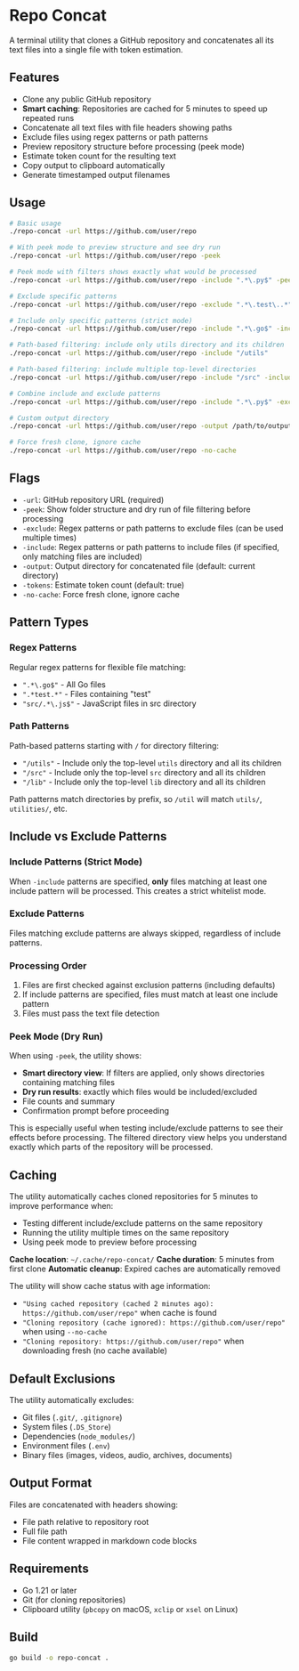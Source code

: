 # Repo Concat

A terminal utility that clones a GitHub repository and concatenates all its text files into a single file with token estimation.

## Features

- Clone any public GitHub repository
- **Smart caching**: Repositories are cached for 5 minutes to speed up repeated runs
- Concatenate all text files with file headers showing paths
- Exclude files using regex patterns or path patterns
- Preview repository structure before processing (peek mode)
- Estimate token count for the resulting text
- Copy output to clipboard automatically
- Generate timestamped output filenames

## Usage

```bash
# Basic usage
./repo-concat -url https://github.com/user/repo

# With peek mode to preview structure and see dry run
./repo-concat -url https://github.com/user/repo -peek

# Peek mode with filters shows exactly what would be processed
./repo-concat -url https://github.com/user/repo -include ".*\.py$" -peek

# Exclude specific patterns
./repo-concat -url https://github.com/user/repo -exclude ".*\.test\..*" -exclude "vendor/"

# Include only specific patterns (strict mode)
./repo-concat -url https://github.com/user/repo -include ".*\.go$" -include ".*\.js$"

# Path-based filtering: include only utils directory and its children
./repo-concat -url https://github.com/user/repo -include "/utils"

# Path-based filtering: include multiple top-level directories
./repo-concat -url https://github.com/user/repo -include "/src" -include "/lib"

# Combine include and exclude patterns
./repo-concat -url https://github.com/user/repo -include ".*\.py$" -exclude ".*test.*"

# Custom output directory
./repo-concat -url https://github.com/user/repo -output /path/to/output

# Force fresh clone, ignore cache
./repo-concat -url https://github.com/user/repo -no-cache
```

## Flags

- `-url`: GitHub repository URL (required)
- `-peek`: Show folder structure and dry run of file filtering before processing
- `-exclude`: Regex patterns or path patterns to exclude files (can be used multiple times)
- `-include`: Regex patterns or path patterns to include files (if specified, only matching files are included)
- `-output`: Output directory for concatenated file (default: current directory)
- `-tokens`: Estimate token count (default: true)
- `-no-cache`: Force fresh clone, ignore cache

## Pattern Types

### Regex Patterns
Regular regex patterns for flexible file matching:
- `".*\.go$"` - All Go files
- `".*test.*"` - Files containing "test"
- `"src/.*\.js$"` - JavaScript files in src directory

### Path Patterns
Path-based patterns starting with `/` for directory filtering:
- `"/utils"` - Include only the top-level `utils` directory and all its children
- `"/src"` - Include only the top-level `src` directory and all its children
- `"/lib"` - Include only the top-level `lib` directory and all its children

Path patterns match directories by prefix, so `/util` will match `utils/`, `utilities/`, etc.

## Include vs Exclude Patterns

### Include Patterns (Strict Mode)
When `-include` patterns are specified, **only** files matching at least one include pattern will be processed. This creates a strict whitelist mode.

### Exclude Patterns
Files matching exclude patterns are always skipped, regardless of include patterns.

### Processing Order
1. Files are first checked against exclusion patterns (including defaults)
2. If include patterns are specified, files must match at least one include pattern
3. Files must pass the text file detection

### Peek Mode (Dry Run)
When using `-peek`, the utility shows:
- **Smart directory view**: If filters are applied, only shows directories containing matching files
- **Dry run results**: exactly which files would be included/excluded
- File counts and summary
- Confirmation prompt before proceeding

This is especially useful when testing include/exclude patterns to see their effects before processing. The filtered directory view helps you understand exactly which parts of the repository will be processed.

## Caching

The utility automatically caches cloned repositories for 5 minutes to improve performance when:
- Testing different include/exclude patterns on the same repository
- Running the utility multiple times on the same repository
- Using peek mode to preview before processing

**Cache location**: `~/.cache/repo-concat/`
**Cache duration**: 5 minutes from first clone
**Automatic cleanup**: Expired caches are automatically removed

The utility will show cache status with age information:
- `"Using cached repository (cached 2 minutes ago): https://github.com/user/repo"` when cache is found
- `"Cloning repository (cache ignored): https://github.com/user/repo"` when using `--no-cache`
- `"Cloning repository: https://github.com/user/repo"` when downloading fresh (no cache available)

## Default Exclusions

The utility automatically excludes:
- Git files (`.git/`, `.gitignore`)
- System files (`.DS_Store`)
- Dependencies (`node_modules/`)
- Environment files (`.env`)
- Binary files (images, videos, audio, archives, documents)

## Output Format

Files are concatenated with headers showing:
- File path relative to repository root
- Full file path
- File content wrapped in markdown code blocks

## Requirements

- Go 1.21 or later
- Git (for cloning repositories)
- Clipboard utility (`pbcopy` on macOS, `xclip` or `xsel` on Linux)

## Build

```bash
go build -o repo-concat .
```